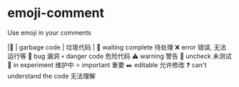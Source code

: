 # emoji-comment
Use emoji in your comments


|💩  | garbage code |                                垃圾代码 | 
🚩   waiting complete                            待处理
❌   error                                       错误, 无法运行等
🐞   bug                                         漏洞
💀   danger code                                 危险代码
⚠️   warning                                     警告
📐   uncheck                                     未测试
🔧   in experiment                               维护中
⭐   important                                   重要
✒️   editable                                    允许修改
❓   can't understand the code                   无法理解
